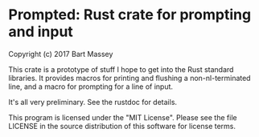 # Prompted: Rust crate for prompting and input
Copyright (c) 2017 Bart Massey

This crate is a prototype of stuff I hope to get into the
Rust standard libraries. It provides macros for printing and
flushing a non-nl-terminated line, and a macro for prompting
for a line of input.

It's all very preliminary. See the rustdoc for details.

This program is licensed under the "MIT License".  Please
see the file LICENSE in the source distribution of this
software for license terms.

